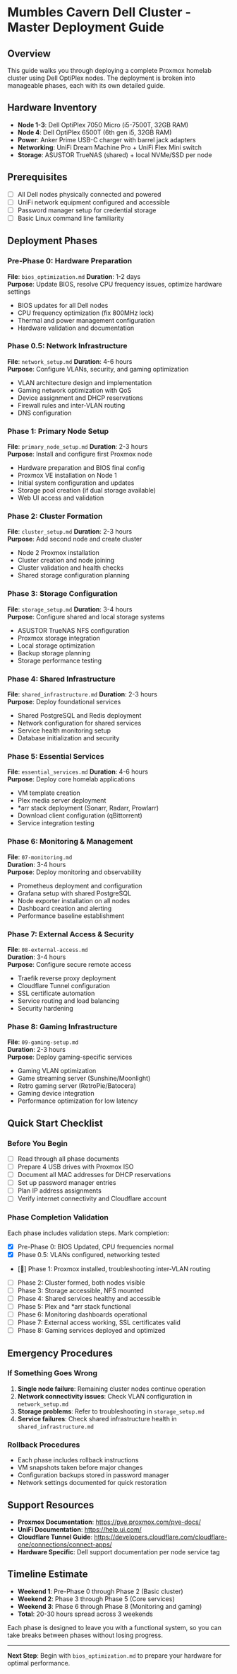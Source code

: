 # Mumbles Cavern Dell Cluster - Master Deployment Guide

## Overview
This guide walks you through deploying a complete Proxmox homelab cluster using Dell OptiPlex nodes. The deployment is broken into manageable phases, each with its own detailed guide.

## Hardware Inventory
- **Node 1-3**: Dell OptiPlex 7050 Micro (i5-7500T, 32GB RAM)
- **Node 4**: Dell OptiPlex 6500T (6th gen i5, 32GB RAM)
- **Power**: Anker Prime USB-C charger with barrel jack adapters
- **Networking**: UniFi Dream Machine Pro + UniFi Flex Mini switch
- **Storage**: ASUSTOR TrueNAS (shared) + local NVMe/SSD per node

## Prerequisites
- [ ] All Dell nodes physically connected and powered
- [ ] UniFi network equipment configured and accessible
- [ ] Password manager setup for credential storage
- [ ] Basic Linux command line familiarity

## Deployment Phases

### Pre-Phase 0: Hardware Preparation
**File**: `bios_optimization.md`
**Duration**: 1-2 days  
**Purpose**: Update BIOS, resolve CPU frequency issues, optimize hardware settings
- BIOS updates for all Dell nodes
- CPU frequency optimization (fix 800MHz lock)
- Thermal and power management configuration
- Hardware validation and documentation

### Phase 0.5: Network Infrastructure
**File**: `network_setup.md`
**Duration**: 4-6 hours  
**Purpose**: Configure VLANs, security, and gaming optimization
- VLAN architecture design and implementation
- Gaming network optimization with QoS
- Device assignment and DHCP reservations
- Firewall rules and inter-VLAN routing
- DNS configuration

### Phase 1: Primary Node Setup
**File**: `primary_node_setup.md`
**Duration**: 2-3 hours  
**Purpose**: Install and configure first Proxmox node
- Hardware preparation and BIOS final config
- Proxmox VE installation on Node 1
- Initial system configuration and updates
- Storage pool creation (if dual storage available)
- Web UI access and validation

### Phase 2: Cluster Formation
**File**: `cluster_setup.md`
**Duration**: 2-3 hours  
**Purpose**: Add second node and create cluster
- Node 2 Proxmox installation
- Cluster creation and node joining
- Cluster validation and health checks
- Shared storage configuration planning

### Phase 3: Storage Configuration
**File**: `storage_setup.md`
**Duration**: 3-4 hours  
**Purpose**: Configure shared and local storage systems
- ASUSTOR TrueNAS NFS configuration
- Proxmox storage integration
- Local storage optimization
- Backup storage planning
- Storage performance testing

### Phase 4: Shared Infrastructure
**File**: `shared_infrastructure.md`
**Duration**: 2-3 hours  
**Purpose**: Deploy foundational services
- Shared PostgreSQL and Redis deployment
- Network configuration for shared services
- Service health monitoring setup
- Database initialization and security

### Phase 5: Essential Services
**File**: `essential_services.md`
**Duration**: 4-6 hours  
**Purpose**: Deploy core homelab applications
- VM template creation
- Plex media server deployment
- *arr stack deployment (Sonarr, Radarr, Prowlarr)
- Download client configuration (qBittorrent)
- Service integration testing

### Phase 6: Monitoring & Management
**File**: `07-monitoring.md`  
**Duration**: 3-4 hours  
**Purpose**: Deploy monitoring and observability
- Prometheus deployment and configuration
- Grafana setup with shared PostgreSQL
- Node exporter installation on all nodes
- Dashboard creation and alerting
- Performance baseline establishment

### Phase 7: External Access & Security
**File**: `08-external-access.md`  
**Duration**: 3-4 hours  
**Purpose**: Configure secure remote access
- Traefik reverse proxy deployment
- Cloudflare Tunnel configuration
- SSL certificate automation
- Service routing and load balancing
- Security hardening

### Phase 8: Gaming Infrastructure
**File**: `09-gaming-setup.md`  
**Duration**: 2-3 hours  
**Purpose**: Deploy gaming-specific services
- Gaming VLAN optimization
- Game streaming server (Sunshine/Moonlight)
- Retro gaming server (RetroPie/Batocera)
- Gaming device integration
- Performance optimization for low latency

## Quick Start Checklist

### Before You Begin
- [ ] Read through all phase documents
- [ ] Prepare 4 USB drives with Proxmox ISO
- [ ] Document all MAC addresses for DHCP reservations
- [ ] Set up password manager entries
- [ ] Plan IP address assignments
- [ ] Verify internet connectivity and Cloudflare account

### Phase Completion Validation
Each phase includes validation steps. Mark completion:
- [x] Pre-Phase 0: BIOS Updated, CPU frequencies normal
- [x] Phase 0.5: VLANs configured, networking tested
- [🔄] Phase 1: Proxmox installed, troubleshooting inter-VLAN routing
- [ ] Phase 2: Cluster formed, both nodes visible
- [ ] Phase 3: Storage accessible, NFS mounted
- [ ] Phase 4: Shared services healthy and accessible
- [ ] Phase 5: Plex and *arr stack functional
- [ ] Phase 6: Monitoring dashboards operational
- [ ] Phase 7: External access working, SSL certificates valid
- [ ] Phase 8: Gaming services deployed and optimized

## Emergency Procedures

### If Something Goes Wrong
1. **Single node failure**: Remaining cluster nodes continue operation
2. **Network connectivity issues**: Check VLAN configuration in `network_setup.md`
3. **Storage problems**: Refer to troubleshooting in `storage_setup.md`
4. **Service failures**: Check shared infrastructure health in `shared_infrastructure.md`

### Rollback Procedures
- Each phase includes rollback instructions
- VM snapshots taken before major changes
- Configuration backups stored in password manager
- Network settings documented for quick restoration

## Support Resources
- **Proxmox Documentation**: https://pve.proxmox.com/pve-docs/
- **UniFi Documentation**: https://help.ui.com/
- **Cloudflare Tunnel Guide**: https://developers.cloudflare.com/cloudflare-one/connections/connect-apps/
- **Hardware Specific**: Dell support documentation per node service tag

## Timeline Estimate
- **Weekend 1**: Pre-Phase 0 through Phase 2 (Basic cluster)
- **Weekend 2**: Phase 3 through Phase 5 (Core services)
- **Weekend 3**: Phase 6 through Phase 8 (Monitoring and gaming)
- **Total**: 20-30 hours spread across 3 weekends

Each phase is designed to leave you with a functional system, so you can take breaks between phases without losing progress.

---

**Next Step**: Begin with `bios_optimization.md` to prepare your hardware for optimal performance.
